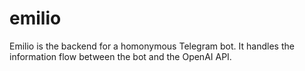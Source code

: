 # emilio

Emilio is the backend for a homonymous Telegram bot. It handles the information flow between the bot and the OpenAI API.
